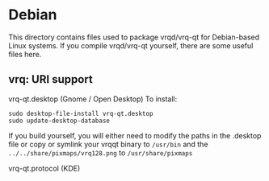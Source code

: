 
Debian
====================
This directory contains files used to package vrqd/vrq-qt
for Debian-based Linux systems. If you compile vrqd/vrq-qt yourself, there are some useful files here.

## vrq: URI support ##


vrq-qt.desktop  (Gnome / Open Desktop)
To install:

	sudo desktop-file-install vrq-qt.desktop
	sudo update-desktop-database

If you build yourself, you will either need to modify the paths in
the .desktop file or copy or symlink your vrqqt binary to `/usr/bin`
and the `../../share/pixmaps/vrq128.png` to `/usr/share/pixmaps`

vrq-qt.protocol (KDE)

